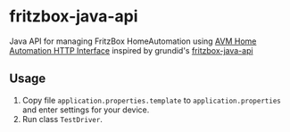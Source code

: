 # fritzbox-java-api
Java API for managing FritzBox HomeAutomation using [AVM Home Automation HTTP Interface](https://avm.de/fileadmin/user_upload/Global/Service/Schnittstellen/AHA-HTTP-Interface.pdf) inspired by grundid's [fritzbox-java-api](https://github.com/grundid/fritzbox-java-api)

## Usage
1. Copy file `application.properties.template` to `application.properties` and enter settings for your device.
2. Run class `TestDriver`.

